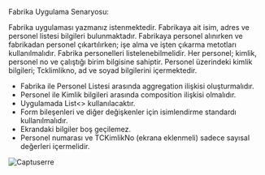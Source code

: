 
Fabrika Uygulama Senaryosu: 

Fabrika uygulaması yazmanız istenmektedir. Fabrikaya ait isim, adres ve personel listesi bilgileri bulunmaktadır. Fabrikaya personel alınırken ve fabrikadan personel çıkartılırken; işe alma ve işten çıkarma metotları kullanılmalıdır. Fabrika personelleri listelenebilmelidir. Her personel; kimlik, personel no ve çalıştığı birim bilgisine sahiptir. Personel üzerindeki kimlik bilgileri; Tcklimlikno, ad ve soyad bilgilerini içermektedir. 

- Fabrika ile Personel Listesi arasında aggregation ilişkisi oluşturmalıdır. 
- Personel ile Kimlik bilgileri arasında composition ilişkisi olmalıdır. 
- Uygulamada List<> kullanılacaktır. 
- Form bileşenleri ve diğer değişkenler için isimlendirme standardı kullanılmalıdır. 
- Ekrandaki bilgiler boş geçilemez. 
- Personel numarası ve TCKimlikNo (ekrana eklenmeli) sadece sayısal değerleri içermelidir. 

![Captuserre](https://user-images.githubusercontent.com/55615575/112747348-881b1800-8fbd-11eb-9721-8e32f6c0f146.png)
